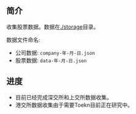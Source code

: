 ## 简介

收集股票数据。数据在[./storage](./storage)目录。

数据文件命名:

* 公司数据: `company-年-月-日.json` 
* 股票数据: `data-年-月-日.json`  

## 进度  

* 目前已经完成深交所和上交所数据收集。   
* 港交所数据收集由于需要Toekn目前正在研究中。


